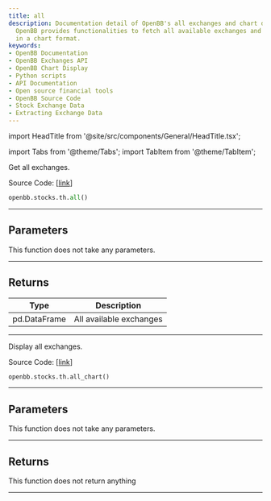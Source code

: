 ```yaml
---
title: all
description: Documentation detail of OpenBB's all exchanges and chart display functions.
  OpenBB provides functionalities to fetch all available exchanges and display them
  in a chart format.
keywords:
- OpenBB Documentation
- OpenBB Exchanges API
- OpenBB Chart Display
- Python scripts
- API Documentation
- Open source financial tools
- OpenBB Source Code
- Stock Exchange Data
- Extracting Exchange Data
---
```


import HeadTitle from '@site/src/components/General/HeadTitle.tsx';

<HeadTitle title="stocks.th.all - Reference | OpenBB SDK Docs" />

import Tabs from '@theme/Tabs';
import TabItem from '@theme/TabItem';

<Tabs>
<TabItem value="model" label="Model" default>

Get all exchanges.

Source Code: [[link](https://github.com/OpenBB-finance/OpenBB/tree/main/openbb_terminal/stocks/tradinghours/bursa_model.py#L98)]

```python
openbb.stocks.th.all()
```

---

## Parameters

This function does not take any parameters.

---

## Returns

| Type | Description |
| ---- | ----------- |
| pd.DataFrame | All available exchanges |
---

</TabItem>
<TabItem value="view" label="Chart">

Display all exchanges.

Source Code: [[link](https://github.com/OpenBB-finance/OpenBB/tree/main/openbb_terminal/stocks/tradinghours/bursa_view.py#L84)]

```python
openbb.stocks.th.all_chart()
```

---

## Parameters

This function does not take any parameters.

---

## Returns

This function does not return anything

---

</TabItem>
</Tabs>
